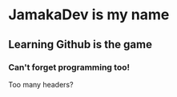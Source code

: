 # JamakaDev is my name
## Learning Github is the game
### Can't forget programming too!

Too many headers?
